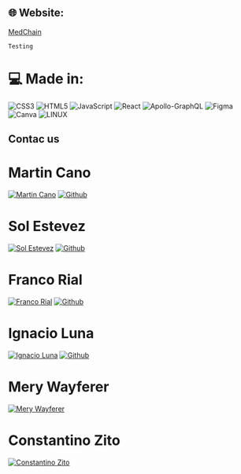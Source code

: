 ## 🌐 Website:
[MedChain](http://127.0.0.1:8080/graphql) 

```
Testing

```


# 💻 Made in:
![CSS3](https://img.shields.io/badge/css3-%231572B6.svg?style=plastic&logo=css3&logoColor=white) ![HTML5](https://img.shields.io/badge/html5-%23E34F26.svg?style=plastic&logo=html5&logoColor=white) ![JavaScript](https://img.shields.io/badge/javascript-%23323330.svg?style=plastic&logo=javascript&logoColor=%23F7DF1E) ![React](https://img.shields.io/badge/react-%2320232a.svg?style=plastic&logo=react&logoColor=%2361DAFB) ![Apollo-GraphQL](https://img.shields.io/badge/-ApolloGraphQL-311C87?style=plastic&logo=apollo-graphql) 	![Figma](https://img.shields.io/badge/figma-%23F24E1E.svg?style=plastic&logo=figma&logoColor=white) ![Canva](https://img.shields.io/badge/Canva-%2300C4CC.svg?style=plastic&logo=Canva&logoColor=white) ![LINUX](https://img.shields.io/badge/Linux-FCC624?style=plastic&logo=linux&logoColor=black)




## Contac us
# Martin Cano 
[![Martin Cano](https://img.shields.io/badge/LinkedIn-%230077B5.svg?logo=linkedin&logoColor=white)](https://www.linkedin.com/in/martin-canolik/)
[![Github](https://img.shields.io/badge/-GitHub-lightgrey)](https://github.com/MartinCanolik)


# Sol Estevez
[![Sol Estevez](https://img.shields.io/badge/LinkedIn-%230077B5.svg?logo=linkedin&logoColor=white)](https://www.linkedin.com/in/sol-gomez-estevez/)
[![Github](https://img.shields.io/badge/-GitHub-lightgrey)](https://github.com/solgz)

# Franco Rial
[![Franco Rial](https://img.shields.io/badge/LinkedIn-%230077B5.svg?logo=linkedin&logoColor=white)](https://www.linkedin.com/in/franco-antonio-rial/)
[![Github](https://img.shields.io/badge/-GitHub-lightgrey)](https://github.com/ignaluna)
<!-- [![Email](https://img.shields.io/badge/-E--mail-lightblue)](francoantoniorial@hotmail.com) -->


# Ignacio Luna
[![Ignacio Luna](https://img.shields.io/badge/LinkedIn-%230077B5.svg?logo=linkedin&logoColor=white)](https://www.linkedin.com/in/ignaluna/)
[![Github](https://img.shields.io/badge/-GitHub-lightgrey)](https://github.com/FranARB)


# Mery Wayferer
[![Mery Wayferer](https://img.shields.io/badge/LinkedIn-%230077B5.svg?logo=linkedin&logoColor=white)](https://www.linkedin.com/in/marialauracalderero/)


# Constantino Zito
[![Constantino Zito](https://img.shields.io/badge/LinkedIn-%230077B5.svg?logo=linkedin&logoColor=white)](https://www.linkedin.com/in/constantino-zito-014140162/)